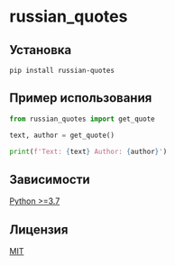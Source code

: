 # russian_quotes

## Установка
```shell
pip install russian-quotes
```

## Пример использования
```py
from russian_quotes import get_quote

text, author = get_quote()

print(f'Text: {text} Author: {author}')
```

## Зависимости

[Python >=3.7](https://www.python.org/downloads/release/python-370)

## Лицензия

[MIT](http://en.wikipedia.org/wiki/MIT_License)
